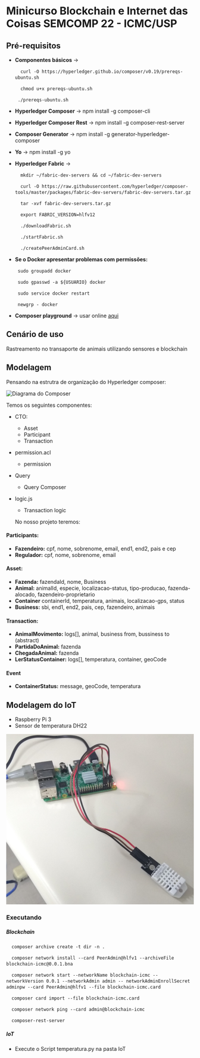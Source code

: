 # Minicurso Blockchain e Internet das Coisas SEMCOMP 22 - ICMC/USP 


## Pré-requisitos

* **Componentes básicos** -> 
  ```
    curl -O https://hyperledger.github.io/composer/v0.19/prereqs-ubuntu.sh
  ```
  ```
    chmod u+x prereqs-ubuntu.sh
   ```
   ```
    ./prereqs-ubuntu.sh
   ```
   
* **Hyperledger Composer** -> npm install -g composer-cli
* **Hyperledger Composer Rest** -> npm install -g composer-rest-server
* **Composer Generator** -> npm install -g generator-hyperledger-composer
* **Yo** -> npm install -g yo
* **Hyperledger Fabric** ->

  ```
    mkdir ~/fabric-dev-servers && cd ~/fabric-dev-servers
  ```

  ```
    curl -O https://raw.githubusercontent.com/hyperledger/composer-tools/master/packages/fabric-dev-servers/fabric-dev-servers.tar.gz
  ```

  ```
    tar -xvf fabric-dev-servers.tar.gz
  ```

  ```
    export FABRIC_VERSION=hlfv12
  ```

  ```
    ./downloadFabric.sh
  ```

  ```
    ./startFabric.sh
  ```

  ```
    ./createPeerAdminCard.sh
  ```
  
* **Se o Docker apresentar problemas com permissões:**

    ```
     sudo groupadd docker
    ```

     ```
      sudo gpasswd -a ${USUARIO} docker
     ```

     ```
      sudo service docker restart
     ```

     ```
      newgrp - docker
     ```

* **Composer playground** -> usar online [aqui](https://composer-playground.mybluemix.net/editor)

## Cenário de uso 

Rastreamento no transaporte de animais utilizando sensores e blockchain

## Modelagem 

Pensando na estrutra de organização do Hyperledger composer:

![Diagrama do Composer](https://hyperledger.github.io/composer/v0.19/assets/img/Composer-Diagram.svg)

Temos os seguintes componentes:

* CTO:
  - Asset
  - Participant
  - Transaction
* permission.acl
  - permission
* Query
  - Query Composer
* logic.js
  - Transaction logic
  
  No nosso projeto teremos:
  
 #### Participants:
 
- **Fazendeiro:**  cpf, nome, sobrenome, email, end1, end2, pais e cep  
- **Regulador:** cpf, nome, sobrenome, email

#### Asset:

- **Fazenda:** fazendaId, nome, Business
- **Animal:** animalId, especie, localizacao-status, tipo-producao, fazenda-alocado, fazendeiro-proprietario
- **Container** containerId, temperatura, animais, localizacao-gps, status
- **Business:** sbi, end1, end2, pais, cep, fazendeiro, animais

#### Transaction:

- **AnimalMovimento:** logs[], animal, business from, bussiness to (abstract)
- **PartidaDoAnimal:** fazenda
- **ChegadaAnimal:** fazenda
- **LerStatusContainer:** logs[], temperatura, container, geoCode

#### Event

- **ContainerStatus:** message, geoCode, temperatura



## Modelagem do IoT

* Raspberry Pi 3
* Sensor de temperatura DH22

![Exemplo do modelo](./modelagem-IoT/rasp-model.jpg)


### Executando 


##### Blockchain

  ```
    composer archive create -t dir -n .
  ```
  
  
```
  composer network install --card PeerAdmin@hlfv1 --archiveFile blockchain-icmc@0.0.1.bna
 ```

```
  composer network start --networkName blockchain-icmc --networkVersion 0.0.1 --networkAdmin admin -- networkAdminEnrollSecret adminpw --card PeerAdmin@hlfv1 --file blockchain-icmc.card
```

```
  composer card import --file blockchain-icmc.card
 ```
```
  composer network ping --card admin@blockchain-icmc
```

```
  composer-rest-server
```

##### IoT

* Execute o Script temperatura.py na pasta IoT 

